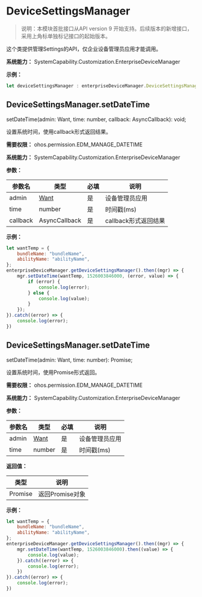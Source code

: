 # DeviceSettingsManager

> 说明：本模块首批接口从API version 9 开始支持。后续版本的新增接口，采用上角标单独标记接口的起始版本。

这个类提供管理Settings的API，仅企业设备管理员应用才能调用。

**系统能力：** SystemCapability.Customization.EnterpriseDeviceManager

**示例：**

```js
let deviceSettingsManager : enterpriseDeviceManager.DeviceSettingsManager
```

## DeviceSettingsManager.setDateTime

setDateTime(admin: Want, time: number, callback: AsyncCallback<void>): void;

设置系统时间，使用callback形式返回结果。

**需要权限：** ohos.permission.EDM_MANAGE_DATETIME

**系统能力：** SystemCapability.Customization.EnterpriseDeviceManager

**参数：**

| 参数名   | 类型                                  | 必填   | 说明      |
| ----- | ----------------------------------- | ---- | ------- |
| admin | [Want](js-apis-application-Want.md) | 是    | 设备管理员应用 |
| time  | number | 是 | 时间戳(ms) |
| callback | AsyncCallback<void> | 是 | callback形式返回结果 |

**示例：**

```js
let wantTemp = {
    bundleName: "bundleName",
    abilityName: "abilityName",
};
enterpriseDeviceManager.getDeviceSettingsManager().then((mgr) => {
    mgr.setDateTime(wantTemp, 1526003846000, (error, value) => { 
        if (error) {
            console.log(error);
        } else {
            console.log(value);
        }
    });
}).catch((error) => {
    console.log(error);
})
```

## DeviceSettingsManager.setDateTime

setDateTime(admin: Want, time: number): Promise<void>;

设置系统时间，使用Promise形式返回。

**需要权限：** ohos.permission.EDM_MANAGE_DATETIME

**系统能力：** SystemCapability.Customization.EnterpriseDeviceManager

**参数：**

| 参数名   | 类型                                  | 必填   | 说明      |
| ----- | ----------------------------------- | ---- | ------- |
| admin | [Want](js-apis-application-Want.md) | 是    | 设备管理员应用 |
| time  | number | 是 | 时间戳(ms) |

**返回值：**

| 类型   | 说明                                  |
| ----- | ----------------------------------- |
| Promise<void> | 返回Promise对象 |


**示例：**

```js
let wantTemp = {
    bundleName: "bundleName",
    abilityName: "abilityName",
};
enterpriseDeviceManager.getDeviceSettingsManager().then((mgr) => {
    mgr.setDateTime(wantTemp, 1526003846000).then((value) => {
        console.log(value);
    }).catch((error) => {
        console.log(error);
    })
}).catch((error) => {
    console.log(error);
})
```
